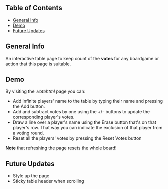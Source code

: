 ## Table of Contents
* [General Info](#general-info)
* [Demo](#demo)
* [Future Updates](#future-updates)

## General Info
An interactive table page to keep count of the <b>votes</b> for any boardgame or action that this page is suitable.

## Demo
By visiting the <i>.votehtml</i> page you can:
* Add infinite players' name to the table by typing their name and pressing the Add button.
* Add and subtract votes by one using the +/- buttons to update the corresponding player's votes.
* Draw a line over a player's name using the Erase button that's on that player's row. That way you can indicate the exclusion of that player from a voting round.
* Reset all the players' votes by pressing the Reset Votes button

<b>Note</b> that refreshing the page resets the whole board!


<!-- ![Demo Screenshot from the index page](?raw=true) -->

## Future Updates
* Style up the page
* Sticky table header when scrolling